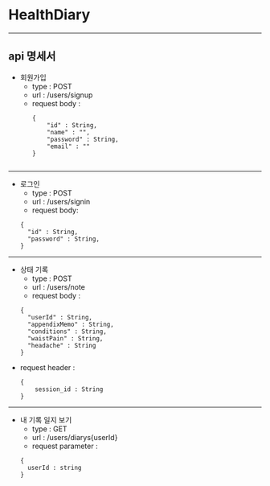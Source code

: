# HealthDiary

---
## api 명세서

- 회원가입
  - type : POST   
  - url : /users/signup
  - request body :
    ````
    {
        "id" : String,
        "name" : "",
        "password" : String,
        "email" : ""
    }
   
---
- 로그인 
  - type : POST
  - url : /users/signin
  - request body:
  ````
  {
    "id" : String,
    "password" : String,
  }
  ````
---
- 상태 기록
  - type : POST
  - url : /users/note
  - request body :
  ````
  {
    "userId" : String,
    "appendixMemo" : String,
    "conditions" : String,
    "waistPain" : String,
    "headache" : String
  }
  
  ````
- request header :
    ````
    {
        session_id : String
    }
    
    ````

---
- 내 기록 일지 보기
  - type : GET
  - url : /users/diarys{userId}
  - request parameter :
  ````
  {
    userId : string
  }
  
  ````
